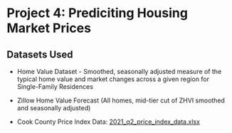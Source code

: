 # Project 4: Prediciting Housing Market Prices
## Datasets Used
* Home Value Dataset - Smoothed, seasonally adjusted measure of the typical home value and market changes across a given region for Single-Family Residences

* Zillow Home Value Forecast (All homes, mid-tier cut of ZHVI smoothed and seasonally adjusted)

* Cook County Price Index Data: 
[2021_q2_price_index_data.xlsx](https://github.com/tanasijevich/project4/files/8403066/2021_q2_price_index_data.xlsx)
